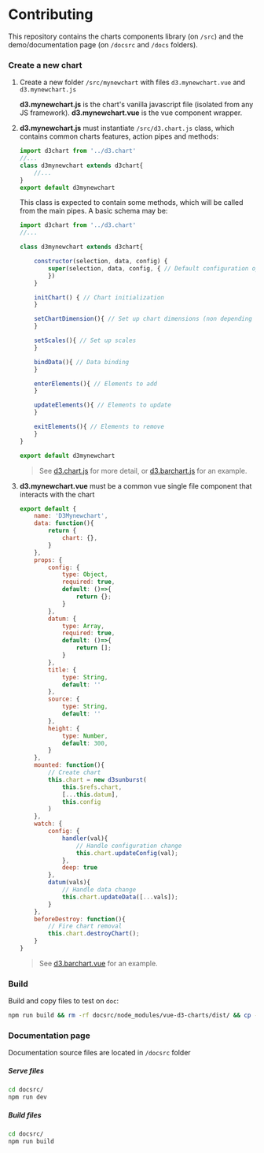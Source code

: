 # Contributing

This repository contains the charts components library (on `/src`) and the demo/documentation page (on `/docsrc` and `/docs` folders).

### Create a new chart

1. Create a new folder `/src/mynewchart` with files `d3.mynewchart.vue` and `d3.mynewchart.js`

    **d3.mynewchart.js** is the chart's vanilla javascript file (isolated from any JS framework).
    **d3.mynewchart.vue** is the vue component wrapper.

2. **d3.mynewchart.js** must instantiate `/src/d3.chart.js` class, which contains common charts features, action pipes and methods:

    ```javascript
    import d3chart from '../d3.chart'
    //...
    class d3mynewchart extends d3chart{
        //...
    }
    export default d3mynewchart
    ```

    This class is expected to contain some methods, which will be called from the main pipes. A basic schema may be:

    ```javascript
    import d3chart from '../d3.chart'
    //...

    class d3mynewchart extends d3chart{

        constructor(selection, data, config) {
            super(selection, data, config, { // Default configuration options
            })
        }

        initChart() { // Chart initialization
        }

        setChartDimension(){ // Set up chart dimensions (non depending on data)
        }

        setScales(){ // Set up scales
        }

        bindData(){ // Data binding
        }

        enterElements(){ // Elements to add
        }

        updateElements(){ // Elements to update
        }

        exitElements(){ // Elements to remove
        }
    }

    export default d3mynewchart
    ```
    > See [d3.chart.js](/src/d3.chart.js) for more detail, or [d3.barchart.js](/src/barchart/d3.barchart.js) for an example.

2. **d3.mynewchart.vue** must be a common vue single file component that interacts with the chart
    ```javascript
    export default {
        name: 'D3Mynewchart',
        data: function(){
            return {
                chart: {},
            }
        },
        props: {
            config: {
                type: Object,
                required: true,
                default: ()=>{
                    return {};
                }
            },
            datum: {
                type: Array,
                required: true,
                default: ()=>{
                    return [];
                }
            },
            title: {
                type: String,
                default: ''
            },
            source: {
                type: String,
                default: ''
            },
            height: {
                type: Number,
                default: 300,
            }
        },
        mounted: function(){
            // Create chart
            this.chart = new d3sunburst(
                this.$refs.chart,
                [...this.datum],
                this.config
            )
        },
        watch: {
            config: {
                handler(val){
                    // Handle configuration change
                    this.chart.updateConfig(val);
                },
                deep: true
            },
            datum(vals){
                // Handle data change
                this.chart.updateData([...vals]);
            }
        },
        beforeDestroy: function(){
            // Fire chart removal
            this.chart.destroyChart();
        }
    }
    ```
    > See [d3.barchart.vue](/src/barchart/d3.barchart.vue) for an example.

### Build

Build and copy files to test on `doc`:
```bash
npm run build && rm -rf docsrc/node_modules/vue-d3-charts/dist/ && cp -r dist/ docsrc/node_modules/vue-d3-charts/
```

### Documentation page

Documentation source files are located in `/docsrc` folder

##### Serve files
```bash
cd docsrc/
npm run dev
```

##### Build files
```bash
cd docsrc/
npm run build
```